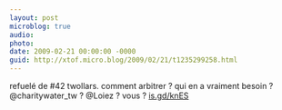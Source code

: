 ```yaml
---
layout: post
microblog: true
audio: 
photo: 
date: 2009-02-21 00:00:00 -0000
guid: http://xtof.micro.blog/2009/02/21/t1235299258.html
---
```

refuelé de #42 twollars. comment arbitrer ? qui en a vraiment besoin ? @charitywater_tw  ? @Loiez  ? vous ? [is.gd/knES](http://is.gd/knES)
